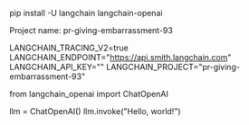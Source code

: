 
pip install -U langchain langchain-openai

Project name: pr-giving-embarrassment-93

LANGCHAIN_TRACING_V2=true
LANGCHAIN_ENDPOINT="https://api.smith.langchain.com"
LANGCHAIN_API_KEY="<your-api-key>"
LANGCHAIN_PROJECT="pr-giving-embarrassment-93"

from langchain_openai import ChatOpenAI

llm = ChatOpenAI()
llm.invoke("Hello, world!")

